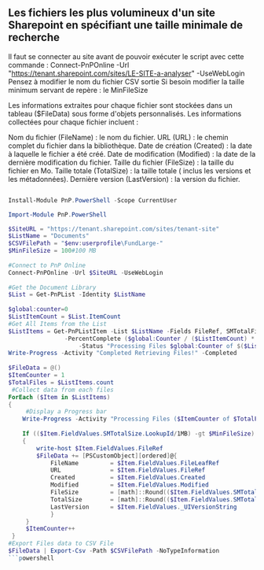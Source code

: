## Les fichiers les plus volumineux d'un site Sharepoint en spécifiant une taille minimale de recherche

Il faut se connecter au site avant de pouvoir exécuter le script avec cette commande  : Connect-PnPOnline -Url "https://tenant.sharepoint.com/sites/LE-SITE-a-analyser" -UseWebLogin
   Pensez à modifier le nom du fichier CSV sortie
   Si besoin modifier la taille minimum servant de repère : le MinFileSize

Les informations extraites pour chaque fichier sont stockées dans un tableau ($FileData) sous forme d'objets personnalisés. Les informations collectées pour chaque fichier incluent :

Nom du fichier (FileName) : le nom du fichier.
URL (URL) : le chemin complet du fichier dans la bibliothèque.
Date de création (Created) : la date à laquelle le fichier a été créé.
Date de modification (Modified) : la date de la dernière modification du fichier.
Taille du fichier (FileSize) : la taille du fichier en Mo.
Taille totale (TotalSize) : la taille totale ( inclus les versions et les métadonnées).
Dernière version (LastVersion) : la version du fichier.

```powershell

Install-Module PnP.PowerShell -Scope CurrentUser

Import-Module PnP.PowerShell

$SiteURL = "https://tenant.sharepoint.com/sites/tenant-site"
$ListName = "Documents"
$CSVFilePath = "$env:userprofile\FundLarge-"
$MinFileSize = 100#100 MB
   
#Connect to PnP Online
Connect-PnPOnline -Url $SiteURL -UseWebLogin
  
#Get the Document Library
$List = Get-PnPList -Identity $ListName
   
$global:counter=0
$ListItemCount = $List.ItemCount
#Get All Items from the List
$ListItems = Get-PnPListItem -List $ListName -Fields FileRef, SMTotalFileStreamSize, SMTotalSize,_UIVersionString -PageSize 2000 -ScriptBlock { Param($items) $global:counter += $items.Count; Write-Progress `
                -PercentComplete ($global:Counter / ($ListItemCount) * 100) -Activity "Getting Files of '$($List.Title)'" `
                    -Status "Processing Files $global:Counter of $($ListItemCount)";} | Where {($_.FileSystemObjectType -eq "File")}
Write-Progress -Activity "Completed Retrieving Files!" -Completed
 
$FileData = @()
$ItemCounter = 1
$TotalFiles = $ListItems.count
 #Collect data from each files
ForEach ($Item in $ListItems)
{
     #Display a Progress bar
    Write-Progress -Activity "Processing Files ($ItemCounter of $TotalFiles)" -Status "Processing File: $($Item.FieldValues.FileRef)'" -PercentComplete (($ItemCounter / $TotalFiles) * 100)
   
    If (($Item.FieldValues.SMTotalSize.LookupId/1MB) -gt $MinFileSize)
    {
        write-host $Item.FieldValues.FileRef
        $FileData += [PSCustomObject][ordered]@{
            FileName         = $Item.FieldValues.FileLeafRef
            URL              = $Item.FieldValues.FileRef
            Created          = $Item.FieldValues.Created
            Modified         = $Item.FieldValues.Modified
            FileSize         = [math]::Round(($Item.FieldValues.SMTotalFileStreamSize/1MB),2)
            TotalSize        = [math]::Round(($Item.FieldValues.SMTotalSize.LookupId/1MB),2)
            LastVersion      = $Item.FieldValues._UIVersionString
            }
     }
     $ItemCounter++
 }
#Export Files data to CSV File
$FileData | Export-Csv -Path $CSVFilePath -NoTypeInformation
```powershell
